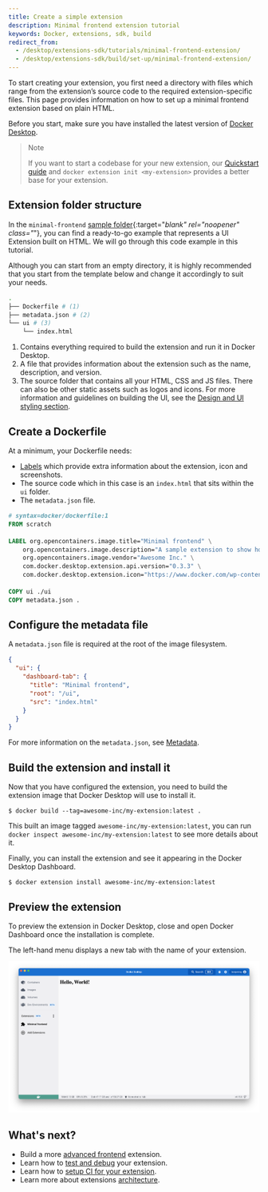 ```yaml
---
title: Create a simple extension
description: Minimal frontend extension tutorial
keywords: Docker, extensions, sdk, build
redirect_from:
  - /desktop/extensions-sdk/tutorials/minimal-frontend-extension/
  - /desktop/extensions-sdk/build/set-up/minimal-frontend-extension/
---
```


To start creating your extension, you first need a directory with files which range from the extension’s source code to the required extension-specific files. This page provides information on how to set up a minimal frontend extension based on plain HTML.

Before you start, make sure you have installed the latest version of [Docker Desktop](../../release-notes.md).

> Note
>
> If you want to start a codebase for your new extension, our [Quickstart guide](../quickstart.md) and `docker extension init <my-extension>` provides a better base for your extension.

## Extension folder structure

In the `minimal-frontend` [sample folder](https://github.com/docker/extensions-sdk/tree/main/samples){:target="_blank" rel="noopener" class="_"}, you can find a ready-to-go example that represents a UI Extension built on HTML. We will go through this code example in this tutorial.

Although you can start from an empty directory, it is highly recommended that you start from the template below and change it accordingly to suit your needs.

```bash
.
├── Dockerfile # (1)
├── metadata.json # (2)
└── ui # (3)
    └── index.html
```

1. Contains everything required to build the extension and run it in Docker Desktop.
2. A file that provides information about the extension such as the name, description, and version.
3. The source folder that contains all your HTML, CSS and JS files. There can also be other static assets such as logos
   and icons. For more information and guidelines on building the UI, see the [Design and UI styling section](../design/design-guidelines.md).

## Create a Dockerfile

At a minimum, your Dockerfile needs:

- [Labels](../extensions/labels.md) which provide extra information about the extension, icon and screenshots.
- The source code which in this case is an `index.html` that sits within the `ui` folder.
- The `metadata.json` file.

```Dockerfile
# syntax=docker/dockerfile:1
FROM scratch

LABEL org.opencontainers.image.title="Minimal frontend" \
    org.opencontainers.image.description="A sample extension to show how easy it's to get started with Desktop Extensions." \
    org.opencontainers.image.vendor="Awesome Inc." \
    com.docker.desktop.extension.api.version="0.3.3" \
    com.docker.desktop.extension.icon="https://www.docker.com/wp-content/uploads/2022/03/Moby-logo.png"

COPY ui ./ui
COPY metadata.json .
```

## Configure the metadata file

A `metadata.json` file is required at the root of the image filesystem.

```json
{
  "ui": {
    "dashboard-tab": {
      "title": "Minimal frontend",
      "root": "/ui",
      "src": "index.html"
    }
  }
}
```

For more information on the `metadata.json`, see [Metadata](../architecture/metadata.md).

## Build the extension and install it

Now that you have configured the extension, you need to build the extension image that Docker Desktop will use to
install it.

```console
$ docker build --tag=awesome-inc/my-extension:latest .
```

This built an image tagged `awesome-inc/my-extension:latest`, you can run `docker inspect awesome-inc/my-extension:latest` to see more details about it.

Finally, you can install the extension and see it appearing in the Docker Desktop Dashboard.

```console
$ docker extension install awesome-inc/my-extension:latest
```

## Preview the extension

To preview the extension in Docker Desktop, close and open Docker Dashboard once the installation is complete.

The left-hand menu displays a new tab with the name of your extension.

![Minimal frontend extension](images/ui-minimal-extension.png)

## What's next?

- Build a more [advanced frontend](./frontend-extension-tutorial.md) extension.
- Learn how to [test and debug](../dev/test-debug.md) your extension.
- Learn how to [setup CI for your extension](../dev/continuous-integration.md).
- Learn more about extensions [architecture](../architecture/index.md).
